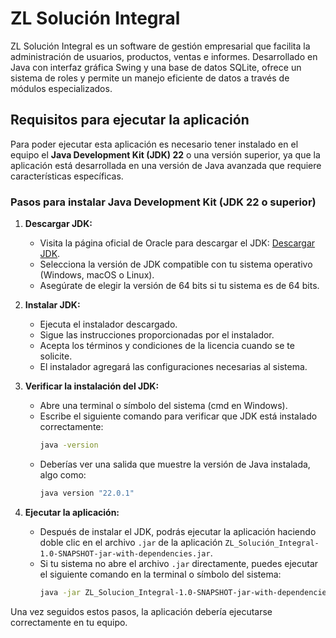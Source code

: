 # ZL Solución Integral

ZL Solución Integral es un software de gestión empresarial que facilita la administración de usuarios, productos, ventas e informes. Desarrollado en Java con interfaz gráfica Swing y una base de datos SQLite, ofrece un sistema de roles y permite un manejo eficiente de datos a través de módulos especializados.

## Requisitos para ejecutar la aplicación

Para poder ejecutar esta aplicación es necesario tener instalado en el equipo el **Java Development Kit (JDK) 22** o una versión superior, ya que la aplicación está desarrollada en una versión de Java avanzada que requiere características específicas.

### Pasos para instalar Java Development Kit (JDK 22 o superior)

1. **Descargar JDK:**
   - Visita la página oficial de Oracle para descargar el JDK: [Descargar JDK](https://www.oracle.com/java/technologies/javase-jdk22-downloads.html).
   - Selecciona la versión de JDK compatible con tu sistema operativo (Windows, macOS o Linux).
   - Asegúrate de elegir la versión de 64 bits si tu sistema es de 64 bits.

2. **Instalar JDK:**
   - Ejecuta el instalador descargado.
   - Sigue las instrucciones proporcionadas por el instalador.
   - Acepta los términos y condiciones de la licencia cuando se te solicite.
   - El instalador agregará las configuraciones necesarias al sistema.

3. **Verificar la instalación del JDK:**
   - Abre una terminal o símbolo del sistema (cmd en Windows).
   - Escribe el siguiente comando para verificar que JDK está instalado correctamente:
     ```bash
     java -version
     ```
   - Deberías ver una salida que muestre la versión de Java instalada, algo como:
     ```bash
     java version "22.0.1"
     ```

4. **Ejecutar la aplicación:**
   - Después de instalar el JDK, podrás ejecutar la aplicación haciendo doble clic en el archivo `.jar` de la aplicación `ZL_Solución_Integral-1.0-SNAPSHOT-jar-with-dependencies.jar`.
   - Si tu sistema no abre el archivo `.jar` directamente, puedes ejecutar el siguiente comando en la terminal o símbolo del sistema:
     ```bash
     java -jar ZL_Solucion_Integral-1.0-SNAPSHOT-jar-with-dependencies.jar
     ```

Una vez seguidos estos pasos, la aplicación debería ejecutarse correctamente en tu equipo.
